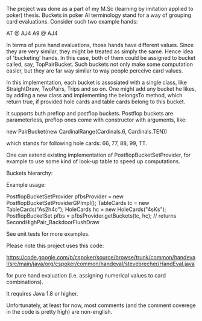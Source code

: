 The project was done as a part of my M.Sc (learning by imitation applied to poker) thesis. Buckets in poker AI terminology stand for a way of grouping card evaluations. Consider such two example hands:

AT @ AJ4
A9 @ AJ4

In terms of pure hand evaluations, those hands have different values. Since they are very similar, they might be treated as simply the same. Hence idea of 'bucketing' hands. In this case, both of them could be assigned to bucket called, say, TopPairBucket. Such buckets not only make some computation easier, but they are far way similar to way people perceive card values.

In this implementation, each bucket is assosiated with a single class, like StraightDraw, TwoPairs, Trips and so on. One might add any bucket he likes, by adding a new class and implementing the belongsTo method, which return true, if provided hole cards and table cards belong to this bucket.

It supports buth preflop and postflop buckets. Postflop buckets are parameterless, preflop ones come with constructor with arguments, like:

new PairBucket(new CardinalRange(Cardinals.6, Cardinals.TEN))

which stands for following hole cards: 66, 77, 88, 99, TT.

One can extend existing implementation of PostflopBucketSetProvider, for example to use some kind of look-up table to speed up computations.

Buckets hierarchy:

Example usage:

PostflopBucketSetProvider pfbsProvider = new PostflopBucketSetProviderGPImpl();
TableCards tc = new TableCards("As2h4c");
HoleCards hc = new HoleCards("4sKs");
PostflopBucketSet pfbs = pfbsProvider.getBuckets(tc, hc); // returns SecondHighPair_BackdoorFlushDraw

See unit tests for more examples.

Please note this project uses this code:

https://code.google.com/p/cspoker/source/browse/trunk/common/handeval/src/main/java/org/cspoker/common/handeval/stevebrecher/HandEval.java

for pure hand evaluation (i.e. assigning numerical values to card combinations).

It requires Java 1.8 or higher.

Unfortunately, at least for now, most comments (and the comment coverege in the code is pretty high) are non-english.